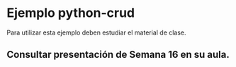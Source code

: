 # Ejemplo python-crud
Para utilizar esta ejemplo deben estudiar el material de clase.

## Consultar presentación de Semana 16 en su aula.
